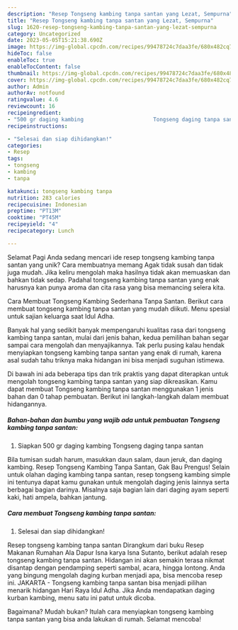 ```yaml
---
description: "Resep Tongseng kambing tanpa santan yang Lezat, Sempurna"
title: "Resep Tongseng kambing tanpa santan yang Lezat, Sempurna"
slug: 1620-resep-tongseng-kambing-tanpa-santan-yang-lezat-sempurna
category: Uncategorized
date: 2023-05-05T15:21:38.690Z
image: https://img-global.cpcdn.com/recipes/99478724c7daa3fe/680x482cq70/tongseng-kambing-tanpa-santan-foto-resep-utama.jpg
hideToc: false
enableToc: true
enableTocContent: false
thumbnail: https://img-global.cpcdn.com/recipes/99478724c7daa3fe/680x482cq70/tongseng-kambing-tanpa-santan-foto-resep-utama.jpg
cover: https://img-global.cpcdn.com/recipes/99478724c7daa3fe/680x482cq70/tongseng-kambing-tanpa-santan-foto-resep-utama.jpg
author: Admin
authorAv: notfound
ratingvalue: 4.6
reviewcount: 16
recipeingredient:
- "500 gr daging kambing                      Tongseng daging tanpa santan"
recipeinstructions:

- "Selesai dan siap dihidangkan!"
categories:
- Resep
tags:
- tongseng
- kambing
- tanpa

katakunci: tongseng kambing tanpa 
nutrition: 283 calories
recipecuisine: Indonesian
preptime: "PT13M"
cooktime: "PT45M"
recipeyield: "4"
recipecategory: Lunch

---
```



Selamat Pagi Anda sedang mencari ide resep tongseng kambing tanpa santan yang unik? Cara membuatnya memang Agak tidak susah dan tidak juga mudah. Jika keliru mengolah maka hasilnya tidak akan memuaskan dan bahkan tidak sedap. Padahal tongseng kambing tanpa santan yang enak harusnya kan punya aroma dan cita rasa yang bisa memancing selera kita.


Cara Membuat Tongseng Kambing Sederhana Tanpa Santan. Berikut cara membuat tongseng kambing tanpa santan yang mudah diikuti. Menu spesial untuk sajian keluarga saat Idul Adha.

Banyak hal yang sedikit banyak mempengaruhi kualitas rasa dari tongseng kambing tanpa santan, mulai dari jenis bahan, kedua pemilihan bahan segar sampai cara mengolah dan menyajikannya. Tak perlu pusing kalau hendak menyiapkan tongseng kambing tanpa santan yang enak di rumah, karena asal sudah tahu triknya maka hidangan ini bisa menjadi suguhan istimewa.


Di bawah ini ada beberapa tips dan trik praktis yang dapat diterapkan untuk mengolah tongseng kambing tanpa santan yang siap dikreasikan. Kamu dapat membuat Tongseng kambing tanpa santan menggunakan 1 jenis bahan dan 0 tahap pembuatan. Berikut ini langkah-langkah dalam membuat hidangannya.

<!--inarticleads1-->

##### Bahan-bahan dan bumbu yang wajib ada untuk pembuatan Tongseng kambing tanpa santan:

1. Siapkan 500 gr daging kambing                      Tongseng daging tanpa santan


Bila tumisan sudah harum, masukkan daun salam, daun jeruk, dan daging kambing. Resep Tongseng Kambing Tanpa Santan, Gak Bau Prengus! Selain untuk olahan daging kambing tanpa santan, resep tongseng kambing simple ini tentunya dapat kamu gunakan untuk mengolah daging jenis lainnya serta berbagai bagian darinya. Misalnya saja bagian lain dari daging ayam seperti kaki, hati ampela, bahkan jantung. 

<!--inarticleads2-->

##### Cara membuat Tongseng kambing tanpa santan:


1. Selesai dan siap dihidangkan!

Resep tongseng kambing tanpa santan Dirangkum dari buku Resep Makanan Rumahan Ala Dapur Isna karya Isna Sutanto, berikut adalah resep tongseng kambing tanpa santan. Hidangan ini akan semakin terasa nikmat disantap dengan pendamping seperti sambal, acara, hingga lontong. Anda yang bingung mengolah daging kurban menjadi apa, bisa mencoba resep ini. JAKARTA - Tongseng kambing tanpa santan bisa menjadi pilihan menarik hidangan Hari Raya Idul Adha. Jika Anda mendapatkan daging kurban kambing, menu satu ini patut untuk dicoba. 

Bagaimana? Mudah bukan? Itulah cara menyiapkan tongseng kambing tanpa santan yang bisa anda lakukan di rumah. Selamat mencoba!
